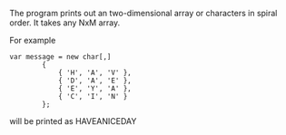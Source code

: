 The program prints out an two-dimensional array or characters in spiral order.
It takes any NxM array. 

For example 

	var message = new char[,]
        	{
        		{ 'H', 'A', 'V' }, 
                { 'D', 'A', 'E' }, 
                { 'E', 'Y', 'A' }, 
                { 'C', 'I', 'N' }
            };

will be printed as HAVEANICEDAY